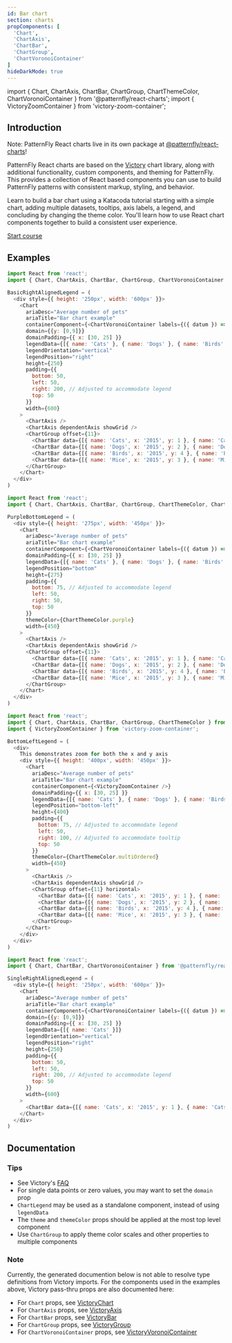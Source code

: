 ```yaml
---
id: Bar chart
section: charts
propComponents: [
  'Chart',
  'ChartAxis',
  'ChartBar',
  'ChartGroup',
  'ChartVoronoiContainer'
]
hideDarkMode: true
---
```


import { Chart, ChartAxis, ChartBar, ChartGroup, ChartThemeColor, ChartVoronoiContainer } from '@patternfly/react-charts';
import { VictoryZoomContainer } from 'victory-zoom-container';

## Introduction
Note: PatternFly React charts live in its own package at [@patternfly/react-charts](https://www.npmjs.com/package/@patternfly/react-charts)!

PatternFly React charts are based on the [Victory](https://formidable.com/open-source/victory/docs/victory-chart/) chart library, along with additional functionality, custom components, and theming for PatternFly. This provides a collection of React based components you can use to build PatternFly patterns with consistent markup, styling, and behavior.

Learn to build a bar chart using a Katacoda tutorial starting with a simple chart, adding multiple datasets, tooltips, axis labels, a legend, and concluding by changing the theme color. You'll learn how to use React chart components together to build a consistent user experience.

[Start course](https://katacoda.com/patternfly/courses/react-charts/bar-chart)

## Examples
```js title=Basic-with-right-aligned-legend
import React from 'react';
import { Chart, ChartAxis, ChartBar, ChartGroup, ChartVoronoiContainer } from '@patternfly/react-charts';

BasicRightAlignedLegend = (
  <div style={{ height: '250px', width: '600px' }}>
    <Chart
      ariaDesc="Average number of pets"
      ariaTitle="Bar chart example"
      containerComponent={<ChartVoronoiContainer labels={({ datum }) => `${datum.name}: ${datum.y}`} constrainToVisibleArea />}
      domain={{y: [0,9]}}
      domainPadding={{ x: [30, 25] }}
      legendData={[{ name: 'Cats' }, { name: 'Dogs' }, { name: 'Birds' }, { name: 'Mice' }]}
      legendOrientation="vertical"
      legendPosition="right"
      height={250}
      padding={{
        bottom: 50,
        left: 50,
        right: 200, // Adjusted to accommodate legend
        top: 50
      }}
      width={600}
    >
      <ChartAxis />
      <ChartAxis dependentAxis showGrid />
      <ChartGroup offset={11}>
        <ChartBar data={[{ name: 'Cats', x: '2015', y: 1 }, { name: 'Cats', x: '2016', y: 2 }, { name: 'Cats', x: '2017', y: 5 }, { name: 'Cats', x: '2018', y: 3 }]} />
        <ChartBar data={[{ name: 'Dogs', x: '2015', y: 2 }, { name: 'Dogs', x: '2016', y: 1 }, { name: 'Dogs', x: '2017', y: 7 }, { name: 'Dogs', x: '2018', y: 4 }]} />
        <ChartBar data={[{ name: 'Birds', x: '2015', y: 4 }, { name: 'Birds', x: '2016', y: 4 }, { name: 'Birds', x: '2017', y: 9 }, { name: 'Birds', x: '2018', y: 7 }]} />
        <ChartBar data={[{ name: 'Mice', x: '2015', y: 3 }, { name: 'Mice', x: '2016', y: 3 }, { name: 'Mice', x: '2017', y: 8 }, { name: 'Mice', x: '2018', y: 5 }]} />
      </ChartGroup>
    </Chart>
  </div>
)
```

```js title=Purple-with-bottom-aligned-legend
import React from 'react';
import { Chart, ChartAxis, ChartBar, ChartGroup, ChartThemeColor, ChartVoronoiContainer } from '@patternfly/react-charts';

PurpleBottomLegend = (
  <div style={{ height: '275px', width: '450px' }}>
    <Chart
      ariaDesc="Average number of pets"
      ariaTitle="Bar chart example"
      containerComponent={<ChartVoronoiContainer labels={({ datum }) => `${datum.name}: ${datum.y}`} constrainToVisibleArea />}
      domainPadding={{ x: [30, 25] }}
      legendData={[{ name: 'Cats' }, { name: 'Dogs' }, { name: 'Birds' }, { name: 'Mice' }]}
      legendPosition="bottom"
      height={275}
      padding={{
        bottom: 75, // Adjusted to accommodate legend
        left: 50,
        right: 50,
        top: 50
      }}
      themeColor={ChartThemeColor.purple}
      width={450}
    >
      <ChartAxis />
      <ChartAxis dependentAxis showGrid />
      <ChartGroup offset={11}>
        <ChartBar data={[{ name: 'Cats', x: '2015', y: 1 }, { name: 'Cats', x: '2016', y: 2 }, { name: 'Cats', x: '2017', y: 5 }, { name: 'Cats', x: '2018', y: 3 }]} />
        <ChartBar data={[{ name: 'Dogs', x: '2015', y: 2 }, { name: 'Dogs', x: '2016', y: 1 }, { name: 'Dogs', x: '2017', y: 7 }, { name: 'Dogs', x: '2018', y: 4 }]} />
        <ChartBar data={[{ name: 'Birds', x: '2015', y: 4 }, { name: 'Birds', x: '2016', y: 4 }, { name: 'Birds', x: '2017', y: 9 }, { name: 'Birds', x: '2018', y: 7 }]} />
        <ChartBar data={[{ name: 'Mice', x: '2015', y: 3 }, { name: 'Mice', x: '2016', y: 3 }, { name: 'Mice', x: '2017', y: 8 }, { name: 'Mice', x: '2018', y: 5 }]} />
      </ChartGroup>
    </Chart>
  </div>
)
```

```js title=Multi--color-(ordered)-with-bottom--left-aligned-legend
import React from 'react';
import { Chart, ChartAxis, ChartBar, ChartGroup, ChartThemeColor } from '@patternfly/react-charts';
import { VictoryZoomContainer } from 'victory-zoom-container';

BottomLeftLegend = (
  <div>
    This demonstrates zoom for both the x and y axis
    <div style={{ height: '400px', width: '450px' }}>
      <Chart
        ariaDesc="Average number of pets"
        ariaTitle="Bar chart example"
        containerComponent={<VictoryZoomContainer />}
        domainPadding={{ x: [30, 25] }}
        legendData={[{ name: 'Cats' }, { name: 'Dogs' }, { name: 'Birds' }, { name: 'Mice' }]}
        legendPosition="bottom-left"
        height={400}
        padding={{
          bottom: 75, // Adjusted to accommodate legend
          left: 50,
          right: 100, // Adjusted to accommodate tooltip
          top: 50
        }}
        themeColor={ChartThemeColor.multiOrdered}
        width={450}
      >
        <ChartAxis />
        <ChartAxis dependentAxis showGrid />
        <ChartGroup offset={11} horizontal>
          <ChartBar data={[{ name: 'Cats', x: '2015', y: 1 }, { name: 'Cats', x: '2016', y: 2 }, { name: 'Cats', x: '2017', y: 5 }, { name: 'Cats', x: '2018', y: 3 }]} />
          <ChartBar data={[{ name: 'Dogs', x: '2015', y: 2 }, { name: 'Dogs', x: '2016', y: 1 }, { name: 'Dogs', x: '2017', y: 7 }, { name: 'Dogs', x: '2018', y: 4 }]} />
          <ChartBar data={[{ name: 'Birds', x: '2015', y: 4 }, { name: 'Birds', x: '2016', y: 4 }, { name: 'Birds', x: '2017', y: 9 }, { name: 'Birds', x: '2018', y: 7 }]} />
          <ChartBar data={[{ name: 'Mice', x: '2015', y: 3 }, { name: 'Mice', x: '2016', y: 3 }, { name: 'Mice', x: '2017', y: 8 }, { name: 'Mice', x: '2018', y: 5 }]} />
        </ChartGroup>
      </Chart>
    </div>
  </div>
)
```

```js title=Single-with-right-aligned-legend
import React from 'react';
import { Chart, ChartBar, ChartVoronoiContainer } from '@patternfly/react-charts';

SingleRightAlignedLegend = (
  <div style={{ height: '250px', width: '600px' }}>
    <Chart
      ariaDesc="Average number of pets"
      ariaTitle="Bar chart example"
      containerComponent={<ChartVoronoiContainer labels={({ datum }) => `${datum.name}: ${datum.y}`} constrainToVisibleArea />}
      domain={{y: [0,9]}}
      domainPadding={{ x: [30, 25] }}
      legendData={[{ name: 'Cats' }]}
      legendOrientation="vertical"
      legendPosition="right"
      height={250}
      padding={{
        bottom: 50,
        left: 50,
        right: 200, // Adjusted to accommodate legend
        top: 50
      }}
      width={600}
    >
      <ChartBar data={[{ name: 'Cats', x: '2015', y: 1 }, { name: 'Cats', x: '2016', y: 2 }, { name: 'Cats', x: '2017', y: 5 }, { name: 'Cats', x: '2018', y: 3 }]} />
    </Chart>
  </div>
)
```

## Documentation
### Tips
- See Victory's [FAQ](https://formidable.com/open-source/victory/docs/faq)
- For single data points or zero values, you may want to set the `domain` prop
- `ChartLegend` may be used as a standalone component, instead of using `legendData`
- The `theme` and `themeColor` props should be applied at the most top level component
- Use `ChartGroup` to apply theme color scales and other properties to multiple components

### Note
Currently, the generated documention below is not able to resolve type definitions from Victory imports. For the 
components used in the examples above, Victory pass-thru props are also documented here:

 - For `Chart` props, see [VictoryChart](https://formidable.com/open-source/victory/docs/victory-chart)
 - For `ChartAxis` props, see [VictoryAxis](https://formidable.com/open-source/victory/docs/victory-axis)
 - For `ChartBar` props, see [VictoryBar](https://formidable.com/open-source/victory/docs/victory-bar)
 - For `ChartGroup` props, see [VictoryGroup](https://formidable.com/open-source/victory/docs/victory-group)
 - For `ChartVoronoiContainer` props, see [VictoryVoronoiContainer](https://formidable.com/open-source/victory/docs/victory-voronoi-container)
